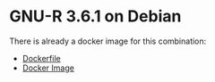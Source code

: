 # GNU-R 3.6.1 on Debian

There is already a docker image for this combination:

- [Dockerfile](https://github.com/rocker-org/rocker/blob/919df9809c677916100cf837be687f6704d6b1b1/r-base/Dockerfile)
- [Docker Image](https://hub.docker.com/_/r-base)
